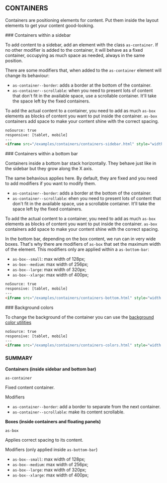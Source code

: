## CONTAINERS

Containers are positioning elements for content. Put them inside the layout elements to get your content good-looking.

### Containers within a sidebar

To add content to a sidebar, add an element with the class `as-container`. If no other modifier is added to the container, it will behave as a fixed container, occupying as much space as needed, always in the same position.

There are some modifiers that, when added to the `as-container` element will change its behaviour:
- `as-container--border`: adds a border at the bottom of the container.
- `as-container--scrollable`: when you need to present lots of content that don't fit in the available space, use a scrollable container. It'll take the space left by the fixed containers.

To add the actual content to a container, you need to add as much `as-box` elements as blocks of content you want to put inside the container. `as-box` containers add space to make your content shine with the correct spacing.

```html
noSource: true
responsive: [tablet, mobile]
---
<iframe src="/examples/containers/containers-sidebar.html" style="width: 100%; height: 100%;">
```

### Containers within a bottom bar

Containers inside a bottom bar stack horizontally. They behave just like in the sidebar but they grow along the X axis.

The same behavious applies here. By default, they are fixed and you need to add modifiers if you want to modify them.

- `as-container--border`: adds a border at the bottom of the container.
- `as-container--scrollable`: ehen you need to present lots of content that don't fit in the available space, use a scrollable container. It'll take the space left by the fixed containers.

To add the actual content to a container, you need to add as much `as-box` elements as blocks of content you want to put inside the container. `as-box` containers add space to make your content shine with the correct spacing.

In the bottom bar, depending on the box content, we run can in very wide boxes. That's why there are modifiers of `as-box` that set the maximum width of the element. This modifiers only are applied within a `as-bottom-bar`:
- `as-box--small`: max width of 128px;
- `as-box--medium`: max width of 256px;
- `as-box--large`: max width of 320px;
- `as-box--xlarge`: max width of 400px;

```html
noSource: true
responsive: [tablet, mobile]
---
<iframe src="/examples/containers/containers-bottom.html" style="width: 100%; height: 100%;">
```

### Background colors

To change the background of the container you can use the [background color utilities](/catalog/#/styles/utilities?a=background-color)

```html
noSource: true
responsive: [tablet, mobile]
---
<iframe src="/examples/containers/containers-colors.html" style="width: 100%; height: 100%;">
```

### SUMMARY

**Containers (inside sidebar and bottom bar)**

`as-container`

Fixed content container.

Modifiers
- `as-container--border`: add a border to separate from the next container.
- `as-container--scrollable`: make its content scrollable.

**Boxes (inside containers and floating panels)**

`as-box`

Applies correct spacing to its content.

Modifiers (only applied inside `as-bottom-bar`)
- `as-box--small`: max width of 128px;
- `as-box--medium`: max width of 256px;
- `as-box--large`: max width of 320px;
- `as-box--xlarge`: max width of 400px;
